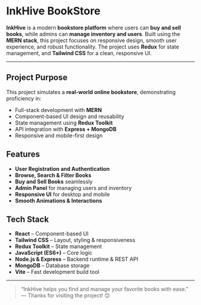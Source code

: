 # InkHive BookStore

**InkHive** is a modern **bookstore platform** where users can **buy and sell books**, while admins can **manage inventory and users**. Built using the **MERN stack**, this project focuses on responsive design, smooth user experience, and robust functionality.
The project uses **Redux** for state management, and **Tailwind CSS** for a clean, responsive UI.

---

## Project Purpose

This project simulates a **real-world online bookstore**, demonstrating proficiency in:  
- Full-stack development with **MERN**  
- Component-based UI design and reusability  
- State management using **Redux Toolkit**  
- API integration with **Express + MongoDB**  
- Responsive and mobile-first design 

## Features
- **User Registration and Authentication**  
- **Browse, Search & Filter Books** 
- **Buy and Sell Books** seamlessly 
- **Admin Panel** for managing users and inventory  
- **Responsive UI** for desktop and mobile   
- **Smooth Animations & Interactions** 


## Tech Stack

- **React** – Component-based UI  
- **Tailwind CSS** – Layout, styling & responsiveness  
- **Redux Toolkit** – State management  
- **JavaScript (ES6+)** – Core logic  
- **Node.js & Express** – Backend runtime & REST API  
- **MongoDB** – Database storage   
- **Vite** – Fast development build tool

---
> “InkHive helps you find and manage your favorite books with ease.” — Thanks for visiting the project! 😊
